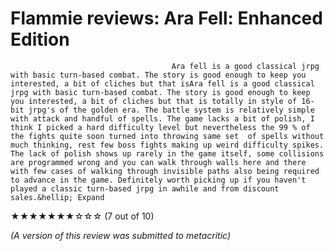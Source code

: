 # Flammie reviews: Ara Fell: Enhanced Edition
                                    
                                                        
                                        Ara fell is a good classical jrpg with basic turn-based combat. The story is good enough to keep you interested, a bit of cliches but that isAra fell is a good classical jrpg with basic turn-based combat. The story is good enough to keep you interested, a bit of cliches but that is totally in style of 16-bit jrpg's of the golden era. The battle system is relatively simple with attack and handful of spells. The game lacks a bit of polish, I think I picked a hard difficulty level but nevertheless the 99 % of the fights quite soon turned into throwing same set  of spells without much thinking, rest few boss fights making up weird difficulty spikes. The lack of polish shows up rarely in the game itself, some collisions are programmed wrong and you can walk through walls here and there with few cases of walking through invisible paths also being required to advance in the game. Definitely worth picking up if you haven't played a classic turn-based jrpg in awhile and from discount sales.&hellip; Expand
            

                                
                                
★★★★★★★☆☆☆ (7 out of 10)

*(A version of this review was submitted to metacritic)*
